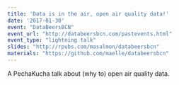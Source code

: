 ```yaml
---
title: 'Data is in the air, open air quality data!'
date: '2017-01-30'
event: "DataBeersBCN"
event_url: "http://databeersbcn.com/pastevents.html"
event_type: "lightning talk"
slides: "http://rpubs.com/masalmon/databeersbcn"
materials: "https://github.com/maelle/databeersbcn"
---
```


A PechaKucha talk about (why to) open air quality data.